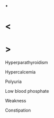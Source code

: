 # .

# <

# >

Hyperparathyroidism

Hypercalcemia

Polyuria

Low blood phosphate

Weakness

Constipation
